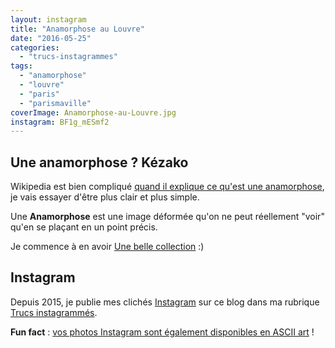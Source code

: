 ```yaml
---
layout: instagram
title: "Anamorphose au Louvre"
date: "2016-05-25"
categories: 
  - "trucs-instagrammes"
tags: 
  - "anamorphose"
  - "louvre"
  - "paris"
  - "parismaville"
coverImage: Anamorphose-au-Louvre.jpg
instagram: BF1g_mESmf2
---
```


## Une anamorphose ? Kézako 

Wikipedia est bien compliqué [quand il explique ce qu'est une anamorphose](https://fr.wikipedia.org/wiki/Anamorphose), je vais essayer d'être plus clair et plus simple.

Une **Anamorphose** est une image déformée qu'on ne peut réellement "voir" qu'en se plaçant en un point précis.

Je commence à en avoir [Une belle collection](/tag/anamorphose/) :)

## Instagram

Depuis 2015, je publie mes clichés [Instagram](https://www.instagram.com/zemoko/) sur ce blog dans ma rubrique [Trucs instagrammés](/category/trucs-pris-en-photos/trucs-instagrammes/).

**Fun fact** : [vos photos Instagram sont également disponibles en ASCII art](/2016/01/le-saviez-tu-instagram-en-ascii-art/) !
